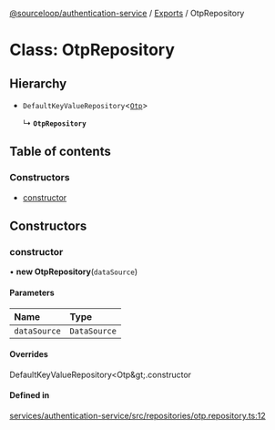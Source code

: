 [@sourceloop/authentication-service](../README.md) / [Exports](../modules.md) / OtpRepository

# Class: OtpRepository

## Hierarchy

- `DefaultKeyValueRepository`<[`Otp`](Otp.md)\>

  ↳ **`OtpRepository`**

## Table of contents

### Constructors

- [constructor](OtpRepository.md#constructor)

## Constructors

### constructor

• **new OtpRepository**(`dataSource`)

#### Parameters

| Name | Type |
| :------ | :------ |
| `dataSource` | `DataSource` |

#### Overrides

DefaultKeyValueRepository&lt;Otp\&gt;.constructor

#### Defined in

[services/authentication-service/src/repositories/otp.repository.ts:12](https://github.com/codeweb05/repo1/blob/a4cf318/services/authentication-service/src/repositories/otp.repository.ts#L12)
